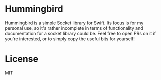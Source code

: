 # Hummingbird

Hummingbird is a simple Socket library for Swift. Its focus is for my personal use, so it's rather incomplete in terms of functionality and documentation for a socket library could be. Feel free to open PRs on it if you're interested, or to simply copy the useful bits for yourself!

# License

MIT

